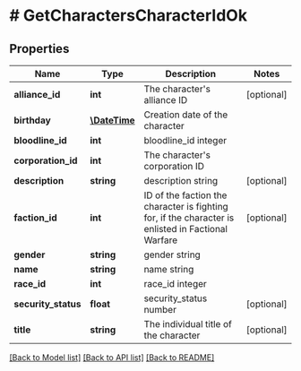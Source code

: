 # # GetCharactersCharacterIdOk

## Properties

Name | Type | Description | Notes
------------ | ------------- | ------------- | -------------
**alliance_id** | **int** | The character&#39;s alliance ID | [optional]
**birthday** | [**\DateTime**](\DateTime.md) | Creation date of the character |
**bloodline_id** | **int** | bloodline_id integer |
**corporation_id** | **int** | The character&#39;s corporation ID |
**description** | **string** | description string | [optional]
**faction_id** | **int** | ID of the faction the character is fighting for, if the character is enlisted in Factional Warfare | [optional]
**gender** | **string** | gender string |
**name** | **string** | name string |
**race_id** | **int** | race_id integer |
**security_status** | **float** | security_status number | [optional]
**title** | **string** | The individual title of the character | [optional]

[[Back to Model list]](../../README.md#models) [[Back to API list]](../../README.md#endpoints) [[Back to README]](../../README.md)
